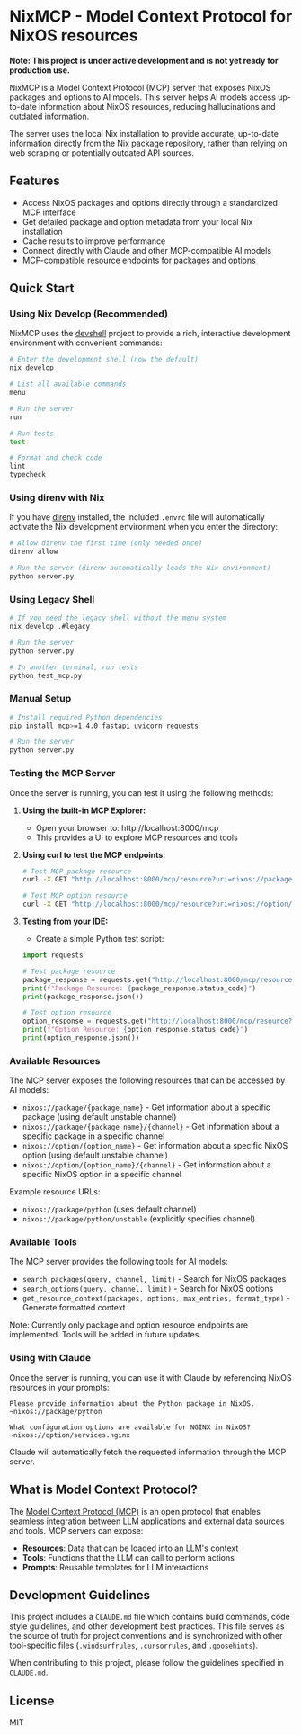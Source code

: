 # NixMCP - Model Context Protocol for NixOS resources

**Note: This project is under active development and is not yet ready for production use.**

NixMCP is a Model Context Protocol (MCP) server that exposes NixOS packages and options to AI models. This server helps AI models access up-to-date information about NixOS resources, reducing hallucinations and outdated information.

The server uses the local Nix installation to provide accurate, up-to-date information directly from the Nix package repository, rather than relying on web scraping or potentially outdated API sources.

## Features

- Access NixOS packages and options directly through a standardized MCP interface
- Get detailed package and option metadata from your local Nix installation
- Cache results to improve performance
- Connect directly with Claude and other MCP-compatible AI models
- MCP-compatible resource endpoints for packages and options

## Quick Start

### Using Nix Develop (Recommended)

NixMCP uses the [devshell](https://github.com/numtide/devshell) project to provide a rich, interactive development environment with convenient commands:

```bash
# Enter the development shell (now the default)
nix develop

# List all available commands
menu

# Run the server
run

# Run tests
test

# Format and check code
lint
typecheck
```

### Using direnv with Nix

If you have [direnv](https://direnv.net/) installed, the included `.envrc` file will automatically activate the Nix development environment when you enter the directory:

```bash
# Allow direnv the first time (only needed once)
direnv allow

# Run the server (direnv automatically loads the Nix environment)
python server.py
```

### Using Legacy Shell

```bash
# If you need the legacy shell without the menu system
nix develop .#legacy

# Run the server
python server.py

# In another terminal, run tests
python test_mcp.py
```

### Manual Setup

```bash
# Install required Python dependencies
pip install mcp>=1.4.0 fastapi uvicorn requests

# Run the server
python server.py
```

### Testing the MCP Server

Once the server is running, you can test it using the following methods:

1. **Using the built-in MCP Explorer:**
   - Open your browser to: http://localhost:8000/mcp
   - This provides a UI to explore MCP resources and tools

2. **Using curl to test the MCP endpoints:**

   ```bash
   # Test MCP package resource
   curl -X GET "http://localhost:8000/mcp/resource?uri=nixos://package/python"

   # Test MCP option resource
   curl -X GET "http://localhost:8000/mcp/resource?uri=nixos://option/services.nginx"
   ```

3. **Testing from your IDE:**
   - Create a simple Python test script:

   ```python
   import requests

   # Test package resource
   package_response = requests.get("http://localhost:8000/mcp/resource?uri=nixos://package/python")
   print(f"Package Resource: {package_response.status_code}")
   print(package_response.json())

   # Test option resource
   option_response = requests.get("http://localhost:8000/mcp/resource?uri=nixos://option/services.nginx")
   print(f"Option Resource: {option_response.status_code}")
   print(option_response.json())
   ```

### Available Resources

The MCP server exposes the following resources that can be accessed by AI models:

- `nixos://package/{package_name}` - Get information about a specific package (using default unstable channel)
- `nixos://package/{package_name}/{channel}` - Get information about a specific package in a specific channel
- `nixos://option/{option_name}` - Get information about a specific NixOS option (using default unstable channel)
- `nixos://option/{option_name}/{channel}` - Get information about a specific NixOS option in a specific channel

Example resource URLs:
- `nixos://package/python` (uses default channel)
- `nixos://package/python/unstable` (explicitly specifies channel)

### Available Tools

The MCP server provides the following tools for AI models:

- `search_packages(query, channel, limit)` - Search for NixOS packages
- `search_options(query, channel, limit)` - Search for NixOS options
- `get_resource_context(packages, options, max_entries, format_type)` - Generate formatted context

Note: Currently only package and option resource endpoints are implemented. Tools will be added in future updates.

### Using with Claude

Once the server is running, you can use it with Claude by referencing NixOS resources in your prompts:

```
Please provide information about the Python package in NixOS.
~nixos://package/python

What configuration options are available for NGINX in NixOS?
~nixos://option/services.nginx
```

Claude will automatically fetch the requested information through the MCP server.

## What is Model Context Protocol?

The [Model Context Protocol (MCP)](https://modelcontextprotocol.io) is an open protocol that enables seamless integration between LLM applications and external data sources and tools. MCP servers can expose:

- **Resources**: Data that can be loaded into an LLM's context
- **Tools**: Functions that the LLM can call to perform actions
- **Prompts**: Reusable templates for LLM interactions

## Development Guidelines

This project includes a `CLAUDE.md` file which contains build commands, code style guidelines, and other development best practices. This file serves as the source of truth for project conventions and is synchronized with other tool-specific files (`.windsurfrules`, `.cursorrules`, and `.goosehints`).

When contributing to this project, please follow the guidelines specified in `CLAUDE.md`.

## License

MIT